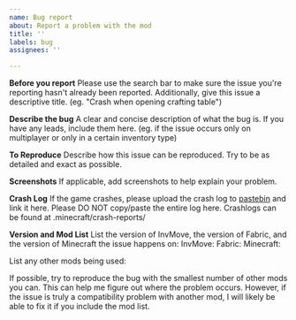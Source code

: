 ```yaml
---
name: Bug report
about: Report a problem with the mod
title: ''
labels: bug
assignees: ''

---
```


**Before you report**
Please use the search bar to make sure the issue you're reporting hasn't already been reported.
Additionally, give this issue a descriptive title. (eg. "Crash when opening crafting table")

**Describe the bug**
A clear and concise description of what the bug is.
If you have any leads, include them here.
(eg. if the issue occurs only on multiplayer or only in a certain inventory type)

**To Reproduce**
Describe how this issue can be reproduced.
Try to be as detailed and exact as possible.

**Screenshots**
If applicable, add screenshots to help explain your problem.

**Crash Log**
If the game crashes, please upload the crash log to [pastebin](https://pastebin.com/) and link it here.
Please DO NOT copy/paste the entire log here.
Crashlogs can be found at .minecraft/crash-reports/

**Version and Mod List**
List the version of InvMove, the version of Fabric, and the version of Minecraft the issue happens on:
InvMove: 
Fabric: 
Minecraft: 

List any other mods being used:

If possible, try to reproduce the bug with the smallest number of other mods you can. This can help me figure out where the problem occurs.
However, if the issue is truly a compatibility problem with another mod, I will likely be able to fix it if you include the mod list.
